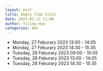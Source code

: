 ```yaml
---
layout: post
title: Empty Time Slots
date: 2023-02-21 11:00
author: Yiling Huo
categories: Ads
---
```


- Monday, 27 Feburary 2023 13:00 - 14:05
- Monday, 27 Feburary 2023 14:30 - 15:35
- Tuesday, 28 Feburary 2023 09:00 - 10:05
- Tuesday, 28 Feburary 2023 13:00 - 14:05
- Tuesday, 28 Feburary 2023 14:30 - 15:35